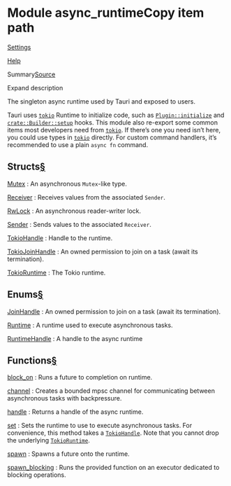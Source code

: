 # Module async\_runtimeCopy item path

[Settings](../../settings.html)

[Help](../../help.html)

Summary[Source](../../src/tauri/async_runtime.rs.html#5-348)

Expand description

The singleton async runtime used by Tauri and exposed to users.

Tauri uses [`tokio`](https://docs.rs/tokio/1.44.1/x86_64-unknown-linux-gnu/tokio/index.html "mod tokio") Runtime to initialize code, such as
[`Plugin::initialize`](..\plugin\trait.Plugin.html_method.initialize.md) and [`crate::Builder::setup`](..\struct.Builder.html_method.setup.md "method tauri::Builder::setup") hooks.
This module also re-export some common items most developers need from [`tokio`](https://docs.rs/tokio/1.44.1/x86_64-unknown-linux-gnu/tokio/index.html "mod tokio"). If there’s
one you need isn’t here, you could use types in [`tokio`](https://docs.rs/tokio/1.44.1/x86_64-unknown-linux-gnu/tokio/index.html "mod tokio") directly.
For custom command handlers, it’s recommended to use a plain `async fn` command.

## Structs[§](#structs)

[Mutex](struct.Mutex.html.md "struct tauri::async_runtime::Mutex")
:   An asynchronous `Mutex`-like type.

[Receiver](struct.Receiver.html.md "struct tauri::async_runtime::Receiver")
:   Receives values from the associated `Sender`.

[RwLock](struct.RwLock.html.md "struct tauri::async_runtime::RwLock")
:   An asynchronous reader-writer lock.

[Sender](struct.Sender.html.md "struct tauri::async_runtime::Sender")
:   Sends values to the associated `Receiver`.

[TokioHandle](struct.TokioHandle.html.md "struct tauri::async_runtime::TokioHandle")
:   Handle to the runtime.

[TokioJoinHandle](struct.TokioJoinHandle.html.md "struct tauri::async_runtime::TokioJoinHandle")
:   An owned permission to join on a task (await its termination).

[TokioRuntime](struct.TokioRuntime.html.md "struct tauri::async_runtime::TokioRuntime")
:   The Tokio runtime.

## Enums[§](#enums)

[JoinHandle](enum.JoinHandle.html.md "enum tauri::async_runtime::JoinHandle")
:   An owned permission to join on a task (await its termination).

[Runtime](enum.Runtime.html.md "enum tauri::async_runtime::Runtime")
:   A runtime used to execute asynchronous tasks.

[RuntimeHandle](enum.RuntimeHandle.html.md "enum tauri::async_runtime::RuntimeHandle")
:   A handle to the async runtime

## Functions[§](#functions)

[block\_on](fn.block_on.html.md "fn tauri::async_runtime::block_on")
:   Runs a future to completion on runtime.

[channel](fn.channel.html.md "fn tauri::async_runtime::channel")
:   Creates a bounded mpsc channel for communicating between asynchronous tasks
    with backpressure.

[handle](fn.handle.html.md "fn tauri::async_runtime::handle")
:   Returns a handle of the async runtime.

[set](fn.set.html.md "fn tauri::async_runtime::set")
:   Sets the runtime to use to execute asynchronous tasks.
    For convenience, this method takes a [`TokioHandle`](struct.TokioHandle.html.md "struct tauri::async_runtime::TokioHandle").
    Note that you cannot drop the underlying [`TokioRuntime`](struct.TokioRuntime.html.md "struct tauri::async_runtime::TokioRuntime").

[spawn](fn.spawn.html.md "fn tauri::async_runtime::spawn")
:   Spawns a future onto the runtime.

[spawn\_blocking](fn.spawn_blocking.html.md "fn tauri::async_runtime::spawn_blocking")
:   Runs the provided function on an executor dedicated to blocking operations.